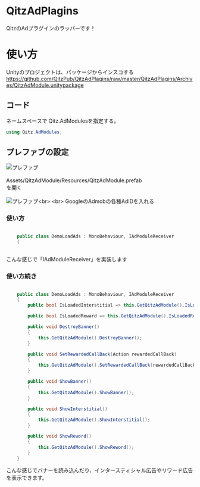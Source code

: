 # QitzAdPlagins 
QitzのAdプラグインのラッパーです！

# 使い方

Unityのプロジェクトは、パッケージからインスコする
https://github.com/QitzPub/QitzAdPlagins/raw/master/QitzAdPlagins/Archives/QitzAdModule.unitypackage


## コード

ネームスペースで Qitz.AdModulesを指定する。
```C#
using Qitz.AdModules;
```

## プレファブの設定

![プレファブ](https://i.gyazo.com/2dcb081926a37f0e0eb4629a5808f9c6.png "プレファブ")<br>
<br>
Assets/QitzAdModule/Resources/QitzAdModule.prefab<br>
を開く<br>
<br>
![プレファブ](https://i.gyazo.com/d60eae06d0e98890fff1839f51bd0ce7.png"プレファブ")<br>
<br>
GoogleのAdmobの各種AdIDを入れる

### 使い方
```C#

    public class DemoLoadAds : MonoBehaviour, IAdModuleReceiver
    {
    

```
こんな感じで「IAdModuleReceiver」を実装します


### 使い方続き
```C#

    public class DemoLoadAds : MonoBehaviour, IAdModuleReceiver
    {
        public bool IsLoadedInterstitial => this.GetQitzAdModule().IsLoadedInterstitial;

        public bool IsLoadedReward => this.GetQitzAdModule().IsLoadedReward;

        public void DestroyBanner()
        {
            this.GetQitzAdModule().DestroyBanner();
        }

        public void SetRewardedCallBack(Action rewardedCallBack)
        {
            this.GetQitzAdModule().SetRewardedCallBack(rewardedCallBack);
        }

        public void ShowBanner()
        {
            this.GetQitzAdModule().ShowBanner();
        }

        public void ShowInterstitial()
        {
            this.GetQitzAdModule().ShowInterstitial();
        }

        public void ShowReword()
        {
            this.GetQitzAdModule().ShowReword();
        }
    }

```
こんな感じでバナーを読み込んだり、インタースティシャル広告やリワード広告を表示できます。
